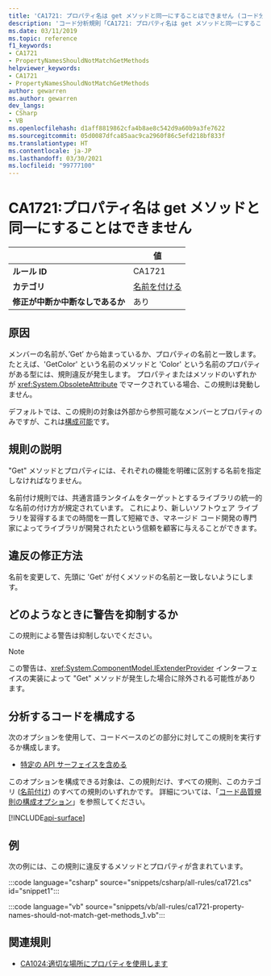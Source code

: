 ```yaml
---
title: 'CA1721: プロパティ名は get メソッドと同一にすることはできません (コード分析)'
description: 'コード分析規則「CA1721: プロパティ名は get メソッドと同一にすることはできません」について'
ms.date: 03/11/2019
ms.topic: reference
f1_keywords:
- CA1721
- PropertyNamesShouldNotMatchGetMethods
helpviewer_keywords:
- CA1721
- PropertyNamesShouldNotMatchGetMethods
author: gewarren
ms.author: gewarren
dev_langs:
- CSharp
- VB
ms.openlocfilehash: d1aff8819862cfa4b8ae8c542d9a60b9a3fe7622
ms.sourcegitcommit: 05d0087dfca85aac9ca2960f86c5efd218bf833f
ms.translationtype: HT
ms.contentlocale: ja-JP
ms.lasthandoff: 03/30/2021
ms.locfileid: "99777100"
---
```

# <a name="ca1721-property-names-should-not-match-get-methods"></a>CA1721:プロパティ名は get メソッドと同一にすることはできません

| | 値 |
|-|-|
| **ルール ID** |CA1721|
| **カテゴリ** |[名前を付ける](naming-warnings.md)|
| **修正が中断か中断なしであるか** |あり|

## <a name="cause"></a>原因

メンバーの名前が、’Get’ から始まっているか、プロパティの名前と一致します。 たとえば、'GetColor' という名前のメソッドと 'Color' という名前のプロパティがある型には、規則違反が発生します。
プロパティまたはメソッドのいずれかが <xref:System.ObsoleteAttribute> でマークされている場合、この規則は発動しません。

デフォルトでは、この規則の対象は外部から参照可能なメンバーとプロパティのみですが、これは[構成可能](#configure-code-to-analyze)です。

## <a name="rule-description"></a>規則の説明

"Get" メソッドとプロパティには、それぞれの機能を明確に区別する名前を指定しなければなりません。

名前付け規則では、共通言語ランタイムをターゲットとするライブラリの統一的な名前の付け方が規定されています。 これにより、新しいソフトウェア ライブラリを習得するまでの時間を一貫して短縮でき、マネージド コード開発の専門家によってライブラリが開発されたという信頼を顧客に与えることができます。

## <a name="how-to-fix-violations"></a>違反の修正方法

名前を変更して、先頭に 'Get' が付くメソッドの名前と一致しないようにします。

## <a name="when-to-suppress-warnings"></a>どのようなときに警告を抑制するか

この規則による警告は抑制しないでください。

> [!NOTE]
> この警告は、<xref:System.ComponentModel.IExtenderProvider> インターフェイスの実装によって "Get" メソッドが発生した場合に除外される可能性があります。

## <a name="configure-code-to-analyze"></a>分析するコードを構成する

次のオプションを使用して、コードベースのどの部分に対してこの規則を実行するか構成します。

- [特定の API サーフェイスを含める](#include-specific-api-surfaces)

このオプションを構成できる対象は、この規則だけ、すべての規則、このカテゴリ ([名前付け](naming-warnings.md)) のすべての規則のいずれかです。 詳細については、「[コード品質規則の構成オプション](../code-quality-rule-options.md)」を参照してください。

[!INCLUDE[api-surface](~/includes/code-analysis/api-surface.md)]

## <a name="example"></a>例

次の例には、この規則に違反するメソッドとプロパティが含まれています。

:::code language="csharp" source="snippets/csharp/all-rules/ca1721.cs" id="snippet1":::

:::code language="vb" source="snippets/vb/all-rules/ca1721-property-names-should-not-match-get-methods_1.vb":::

## <a name="related-rules"></a>関連規則

- [CA1024:適切な場所にプロパティを使用します](ca1024.md)
